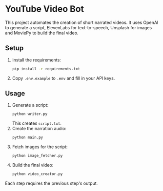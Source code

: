 # YouTube Video Bot

This project automates the creation of short narrated videos. It uses OpenAI to generate a script, ElevenLabs for text-to-speech, Unsplash for images and MoviePy to build the final video.

## Setup

1. Install the requirements:
   ```bash
   pip install -r requirements.txt
   ```
2. Copy `.env.example` to `.env` and fill in your API keys.

## Usage

1. Generate a script:
   ```bash
   python writer.py
   ```
   This creates `script.txt`.
2. Create the narration audio:
   ```bash
   python main.py
   ```
3. Fetch images for the script:
   ```bash
   python image_fetcher.py
   ```
4. Build the final video:
   ```bash
   python video_creator.py
   ```

Each step requires the previous step's output.

